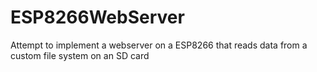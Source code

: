 # ESP8266WebServer
Attempt to implement a webserver on a ESP8266 that reads data from a custom file system on an SD card

